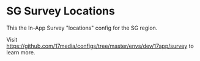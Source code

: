 # SG Survey Locations
This the In-App Survey "locations" config for the SG region.

Visit https://github.com/17media/configs/tree/master/envs/dev/17app/survey to learn more.

